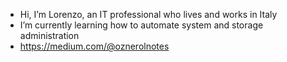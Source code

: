- Hi, I’m Lorenzo, an IT professional who lives and works in Italy
- I’m currently learning how to automate system and storage administration
- https://medium.com/@oznerolnotes

<!---
werenzo/werenzo is a ✨ special ✨ repository because its `README.md` (this file) appears on your GitHub profile.
You can click the Preview link to take a look at your changes.
--->
